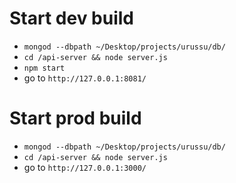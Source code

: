 # Start dev build
- `mongod --dbpath ~/Desktop/projects/urussu/db/`
- `cd /api-server && node server.js`
- `npm start`
- go to `http://127.0.0.1:8081/`

# Start prod build
- `mongod --dbpath ~/Desktop/projects/urussu/db/`
- `cd /api-server && node server.js`
- go to `http://127.0.0.1:3000/`